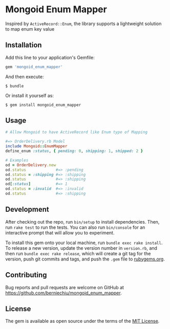 # Mongoid Enum Mapper

Inspired by `ActiveRecord::Enum`, the library supports a lightweight solution to map enum key value

## Installation

Add this line to your application's Gemfile:

```ruby
gem 'mongoid_enum_mapper'
```

And then execute:

    $ bundle

Or install it yourself as:

    $ gem install mongoid_enum_mapper

## Usage

```ruby
# Allow Mongoid to have ActiveRecord like Enum type of Mapping

#=> OrderDelivery.rb Model
include Mongoid::EnumMapper
define_enum :status, { pending: 0, shipping: 1, shipped: 2 }

# Examples
od = OrderDelivery.new
od.status             #=> :pending
od.status = :shipping #=> :shipping
od.status             #=> :shipping
od[:status]           #=> 1
od.status = :invalid  #=> :invalid
od.status             #=> :shipping
```

## Development

After checking out the repo, run `bin/setup` to install dependencies. Then, run `rake test` to run the tests. You can also run `bin/console` for an interactive prompt that will allow you to experiment.

To install this gem onto your local machine, run `bundle exec rake install`. To release a new version, update the version number in `version.rb`, and then run `bundle exec rake release`, which will create a git tag for the version, push git commits and tags, and push the `.gem` file to [rubygems.org](https://rubygems.org).

## Contributing

Bug reports and pull requests are welcome on GitHub at https://github.com/berniechiu/mongoid_enum_mapper.

## License

The gem is available as open source under the terms of the [MIT License](http://opensource.org/licenses/MIT).
